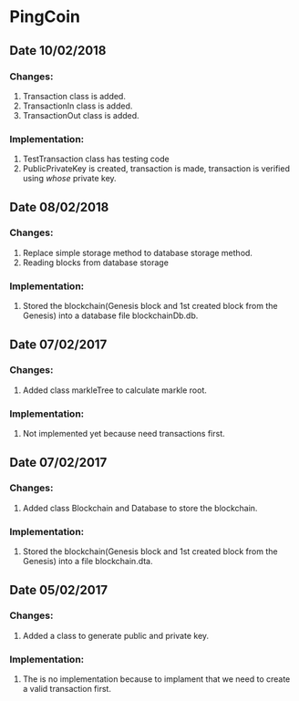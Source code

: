 # PingCoin

## Date 10/02/2018

### Changes:
1. Transaction class is added.
2. TransactionIn class is added.
3. TransactionOut class is added.

### Implementation:
1. TestTransaction class has testing code
2. PublicPrivateKey is created, transaction is made, transaction is verified using *whose* private key.

## Date 08/02/2018

### Changes: 
1. Replace simple storage method to database storage method. 
2. Reading blocks from database storage
### Implementation:
1. Stored the blockchain(Genesis block and 1st created block from the Genesis) into a database file blockchainDb.db.

## Date 07/02/2017

### Changes:
1. Added class markleTree to calculate markle root.
  
### Implementation:
1. Not implemented yet because need transactions first.

## Date 07/02/2017

### Changes:
1. Added class Blockchain and Database to store the blockchain.

### Implementation:
1. Stored the blockchain(Genesis block and 1st created block from the Genesis) into a file blockchain.dta.

## Date 05/02/2017

### Changes:
1. Added a class to generate public and private key.
  
### Implementation:
1. The is no implementation because to implament that we need to create a valid transaction first.
